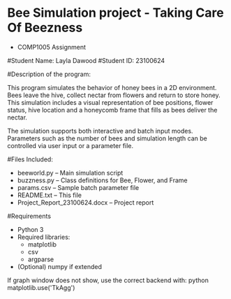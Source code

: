 

# Bee Simulation project - Taking Care Of Beezness
- COMP1005 Assignment

#Student Name: Layla Dawood
#Student ID: 23100624


#Description of the program:

This program simulates the behavior of honey bees in a 2D environment. Bees leave the hive, collect nectar from flowers and return to store honey. This simulation includes a visual representation of bee positions, flower status, hive location and a honeycomb frame that fills as bees deliver the nectar.

The simulation supports both interactive and batch input modes. Parameters such as the number of bees and simulation length can be controlled via user input or a parameter file.



#Files Included:

- beeworld.py – Main simulation script
- buzzness.py – Class definitions for Bee, Flower, and Frame
- params.csv – Sample batch parameter file
- README.txt – This file
- Project_Report_23100624.docx – Project report 



#Requirements

- Python 3
- Required libraries:
  - matplotlib
  - csv
  - argparse
- (Optional) numpy if extended

If graph window does not show,  use the correct backend with:
python
matplotlib.use('TkAgg')
